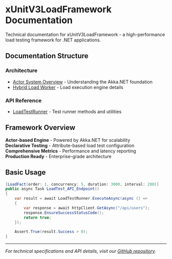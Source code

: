 # xUnitV3LoadFramework Documentation

Technical documentation for xUnitV3LoadFramework - a high-performance load testing framework for .NET applications.

##  Documentation Structure

###  Architecture
- [Actor System Overview](architecture/actor-system-overview.md) - Understanding the Akka.NET foundation
- [Hybrid Load Worker](architecture/hybrid-load-worker.md) - Load execution engine details

###  API Reference
- [LoadTestRunner](api-reference/loadtest-runner.md) - Test runner methods and utilities

##  Framework Overview

 **Actor-based Engine** - Powered by Akka.NET for scalability  
 **Declarative Testing** - Attribute-based load test configuration  
 **Comprehensive Metrics** - Performance and latency reporting  
 **Production Ready** - Enterprise-grade architecture  

##  Basic Usage

```csharp
[LoadFact(order: 1, concurrency: 5, duration: 3000, interval: 200)]
public async Task LoadTest_API_Endpoint()
{
    var result = await LoadTestRunner.ExecuteAsync(async () =>
    {
        var response = await httpClient.GetAsync("/api/users");
        response.EnsureSuccessStatusCode();
        return true;
    });
    
    Assert.True(result.Success > 0);
}
```

---

*For technical specifications and API details, visit our [GitHub repository](https://github.com/mrviduus/xUnitV3LoadFramework).*
